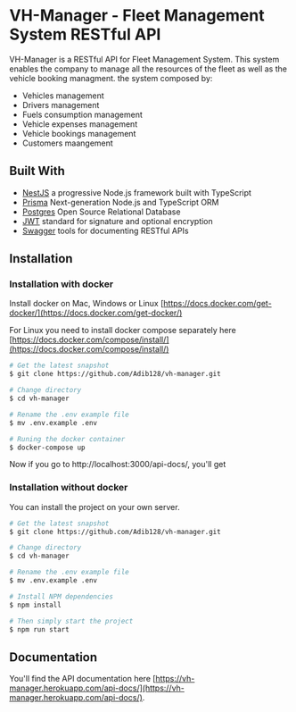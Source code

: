 
# VH-Manager - Fleet Management System RESTful API
VH-Manager is a RESTful API for Fleet Management System. This system enables the company to manage all the resources of the fleet as well as the vehicle booking managment.
the system composed by:

- Vehicles management
- Drivers management
- Fuels consumption management
- Vehicle expenses management
- Vehicle bookings management
- Customers maangement

## Built With
- [NestJS](https://nestjs.com/) a progressive Node.js framework built with TypeScript
- [Prisma](https://www.prisma.io/) Next-generation Node.js and TypeScript ORM
- [Postgres](https://www.postgresql.org/) Open Source Relational Database
- [JWT](https://jwt.io/) standard for signature and optional encryption
- [Swagger](https://swagger.io/) tools for documenting  RESTful APIs


## Installation

### Installation with docker
Install docker on Mac, Windows or Linux [https://docs.docker.com/get-docker/](https://docs.docker.com/get-docker/)

For Linux you need to install docker compose separately here [https://docs.docker.com/compose/install/](https://docs.docker.com/compose/install/)

```bash
# Get the latest snapshot
$ git clone https://github.com/Adib128/vh-manager.git

# Change directory
$ cd vh-manager

# Rename the .env example file
$ mv .env.example .env

# Runing the docker container
$ docker-compose up

```
Now if you go to http://localhost:3000/api-docs/, you'll get

### Installation without docker

You can install the project on your own server.
```bash
# Get the latest snapshot
$ git clone https://github.com/Adib128/vh-manager.git

# Change directory
$ cd vh-manager

# Rename the .env example file
$ mv .env.example .env

# Install NPM dependencies
$ npm install

# Then simply start the project
$ npm run start
```

## Documentation

You'll find the API documentation here [https://vh-manager.herokuapp.com/api-docs/](https://vh-manager.herokuapp.com/api-docs/).
